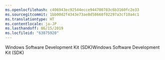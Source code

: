 ```yaml
---
ms.openlocfilehash: c406943ec92544ecce944700783c6b3160fc2e33
ms.sourcegitcommit: 1bb00d2f4343e73ae8d58668f02297a3cf10a4c1
ms.translationtype: HT
ms.contentlocale: ja-JP
ms.lasthandoff: 06/15/2019
ms.locfileid: "63875920"
---
```

<span data-ttu-id="52889-101">Windows Software Development Kit (SDK)</span><span class="sxs-lookup"><span data-stu-id="52889-101">Windows Software Development Kit (SDK)</span></span>